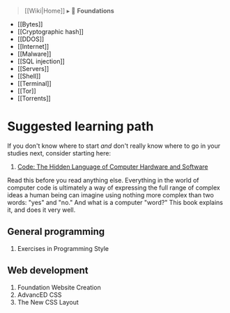 > [[Wiki|Home]] ▸ :beginner: **Foundations**

* [[Bytes]]
* [[Cryptographic hash]]
* [[DDOS]]
* [[Internet]]
* [[Malware]]
* [[SQL injection]]
* [[Servers]]
* [[Shell]]
* [[Terminal]]
* [[Tor]]
* [[Torrents]]

# Suggested learning path

If you don't know where to start *and* don't really know where to go in your studies next, consider starting here:

1. [Code: The Hidden Language of Computer Hardware and Software](http://www.charlespetzold.com/code/)

  Read this before you read anything else. Everything in the world of computer code is ultimately a way of expressing the full range of complex ideas a human being can imagine using nothing more complex than two words: "yes" and "no." And what is a computer "word?" This book explains it, and does it very well.

## General programming

1. Exercises in Programming Style

## Web development

1. Foundation Website Creation
1. AdvancED CSS
1. The New CSS Layout